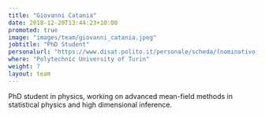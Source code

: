 ```yaml
---
title: "Giovanni Catania"
date: 2018-12-20T13:44:23+10:00
promoted: true
image: "images/team/giovanni_catania.jpeg"
jobtitle: "PhD Student"
personalurl: "https://www.disat.polito.it/personale/scheda/(nominativo)/giovanni.catania"
where: "Polytechnic University of Turin"
weight: 7
layout: team
---
```


PhD student in physics, working on advanced mean-field methods in statistical physics and high dimensional inference.   
